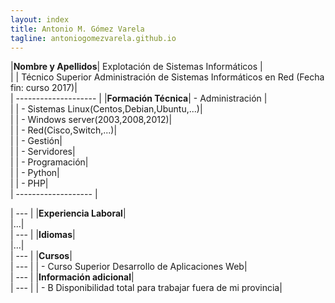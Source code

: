 ```yaml
---
layout: index
title: Antonio M. Gómez Varela
tagline: antoniogomezvarela.github.io
---
```


|**Nombre y Apellidos**| Explotación de Sistemas Informáticos |  
|				   	   | Técnico Superior Administración de Sistemas Informáticos en Red (Fecha fin: curso 2017)|  
| -------------------- | 
|**Formación Técnica**|	- Administración |  
|					  |		- Sistemas Linux(Centos,Debian,Ubuntu,...)|  
|					  |		- Windows server(2003,2008,2012)|    
|					  |		- Red(Cisco,Switch,...)|    
|					  |	- Gestión|    
|					  |		- Servidores|      
|					  |	- Programación|  
|					  |		- Python|    
|					  |		- PHP|    
| ------------------- |










| --- |
|**Experiencia Laboral**|  
|...|  
| --- |
|**Idiomas**|  
|...|  
| --- |
|**Cursos**|  
| --- |
|	- Curso Superior Desarrollo de Aplicaciones Web|  
| --- |
|**Información adicional**|  
| --- |
|	- B Disponibilidad total para trabajar fuera de mi provincia|  
